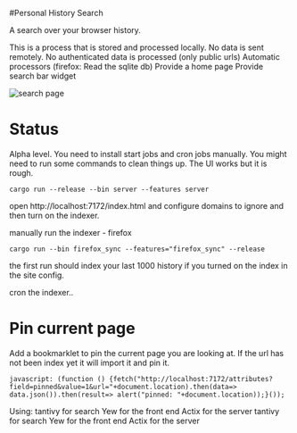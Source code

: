 #Personal History Search

A search over your browser history.

This is a process that is stored and processed locally.
No data is sent remotely.
No authenticated data is processed (only public urls)
Automatic processors (firefox: Read the sqlite db)
Provide a home page
Provide search bar widget

![search page](https://raw.githubusercontent.com/sbeckeriv/personal_search/master/example.png)

# Status

Alpha level. You need to install start jobs and cron jobs manually. You might need to run some commands to clean things up. The UI works but it is rough.

`cargo run --release --bin server --features server`

open http://localhost:7172/index.html and configure domains to ignore and then turn on the indexer.

manually run the indexer - firefox

`cargo run --bin firefox_sync --features="firefox_sync" --release`

the first run should index your last 1000 history if you turned on the index in the site config.

cron the indexer..

# Pin current page

Add a bookmarklet to pin the current page you are looking at. If the url has not been index yet it will import it and pin it.

```
javascript: (function () {fetch("http://localhost:7172/attributes?field=pinned&value=1&url="+document.location).then(data=> data.json()).then(result=> alert("pinned: "+document.location));}());
```

Using:
tantivy for search
Yew for the front end
Actix for the server
tantivy for search
Yew for the front end
Actix for the server
